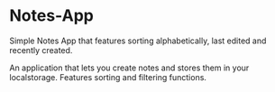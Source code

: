 # Notes-App
Simple Notes App that features sorting alphabetically, last edited and recently created.

An application that lets you create notes and stores them in your localstorage. Features sorting and filtering functions.
